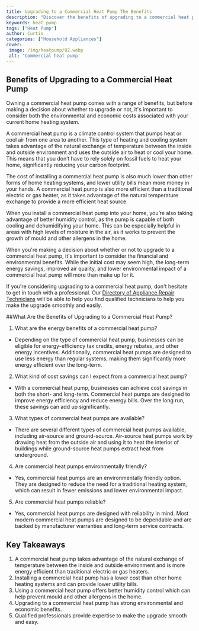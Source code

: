 ```yaml
---
title: Upgrading to a Commercial Heat Pump The Benefits
description: "Discover the benefits of upgrading to a commercial heat pump Learn how it can increase efficiency reduce energy costs and make your workspace more comfortable"
keywords: heat pump
tags: ["Heat Pump"]
author: Curtis
categories: ["Household Appliances"]
cover: 
 image: /img/heatpump/82.webp
 alt: 'Commercial heat pump'
---
```

## Benefits of Upgrading to a Commercial Heat Pump
Owning a commercial heat pump comes with a range of benefits, but before making a decision about whether to upgrade or not, it's important to consider both the environmental and economic costs associated with your current home heating system.

A commercial heat pump is a climate control system that pumps heat or cool air from one area to another. This type of heating and cooling system takes advantage of the natural exchange of temperature between the inside and outside environment and uses the outside air to heat or cool your home. This means that you don’t have to rely solely on fossil fuels to heat your home, significantly reducing your carbon footprint.

The cost of installing a commercial heat pump is also much lower than other forms of home heating systems, and lower utility bills mean more money in your hands. A commercial heat pump is also more efficient than a traditional electric or gas heater, as it takes advantage of the natural temperature exchange to provide a more efficient heat source.

When you install a commercial heat pump into your home, you’re also taking advantage of better humidity control, as the pump is capable of both cooling and dehumidifying your home. This can be especially helpful in areas with high levels of moisture in the air, as it works to prevent the growth of mould and other allergens in the home.

When you're making a decision about whether or not to upgrade to a commercial heat pump, it's important to consider the financial and environmental benefits. While the initial cost may seem high, the long-term energy savings, improved air quality, and lower environmental impact of a commercial heat pump will more than make up for it. 

If you're considering upgrading to a commercial heat pump, don't hesitate to get in touch with a professional. Our [Directory of Appliance Repair Technicians](./pages/appliance-repair-technicians) will be able to help you find qualified technicians to help you make the upgrade smoothly and easily.

##What Are the Benefits of Upgrading to a Commercial Heat Pump?
1. What are the energy benefits of a commercial heat pump?
 * Depending on the type of commercial heat pump, businesses can be eligible for energy-efficiency tax credits, energy rebates, and other energy incentives. Additionally, commercial heat pumps are designed to use less energy than regular systems, making them significantly more energy efficient over the long-term.

2. What kind of cost savings can I expect from a commercial heat pump?
 * With a commercial heat pump, businesses can achieve cost savings in both the short- and long-term. Commercial heat pumps are designed to improve energy efficiency and reduce energy bills. Over the long run, these savings can add up significantly.

3. What types of commercial heat pumps are available?
 * There are several different types of commercial heat pumps available, including air-source and ground-source. Air-source heat pumps work by drawing heat from the outside air and using it to heat the interior of buildings while ground-source heat pumps extract heat from underground.

4. Are commercial heat pumps environmentally friendly?
 * Yes, commercial heat pumps are an environmentally friendly option. They are designed to reduce the need for a traditional heating system, which can result in fewer emissions and lower environmental impact.

5. Are commercial heat pumps reliable?
 * Yes, commercial heat pumps are designed with reliability in mind. Most modern commercial heat pumps are designed to be dependable and are backed by manufacturer warranties and long-term service contracts.

## Key Takeaways 
1. A commercial heat pump takes advantage of the natural exchange of temperature between the inside and outside environment and is more energy efficient than traditional electric or gas heaters.
2. Installing a commercial heat pump has a lower cost than other home heating systems and can provide lower utility bills. 
3. Using a commercial heat pump offers better humidity control which can help prevent mould and other allergens in the home. 
4. Upgrading to a commercial heat pump has strong environmental and economic benefits. 
5. Qualified professionals provide expertise to make the upgrade smooth and easy.

